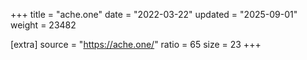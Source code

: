 +++
title = "ache.one"
date = "2022-03-22"
updated = "2025-09-01"
weight = 23482

[extra]
source = "https://ache.one/"
ratio = 65
size = 23
+++

